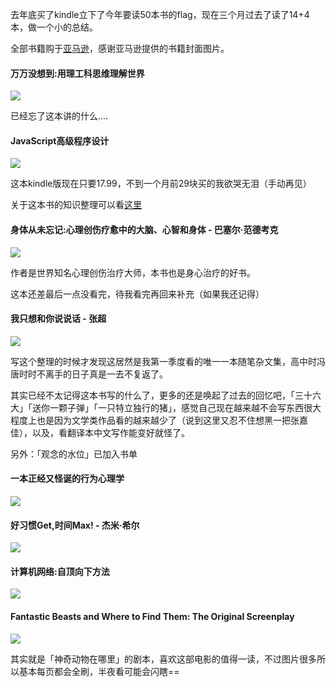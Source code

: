 去年底买了kindle立下了今年要读50本书的flag，现在三个月过去了读了14+4本，做一个小的总结。

全部书籍购于[亚马逊](https://www.amazon.cn)，感谢亚马逊提供的书籍封面图片。

#### 万万没想到:用理工科思维理解世界

![](https://images-cn.ssl-images-amazon.com/images/I/51Y1fOw-PgL.jpg)

已经忘了这本讲的什么....

#### JavaScript高级程序设计

![](https://images-cn.ssl-images-amazon.com/images/I/51CaeL3lLtL.jpg)

这本kindle版现在只要17.99，不到一个月前29块买的我欲哭无泪（手动再见）

关于这本书的知识整理可以看[这里](http://sangle7.com/articles/%E7%BC%96%E7%A8%8B/JS%E9%AB%98%E7%BA%A7%E7%A8%8B%E5%BA%8F%E8%AE%BE%E8%AE%A1%E6%95%B4%E7%90%86)

#### 身体从未忘记:心理创伤疗愈中的大脑、心智和身体 - 巴塞尔·范德考克

![](https://images-cn.ssl-images-amazon.com/images/I/41kafpsYbqL._SY346_.jpg)

作者是世界知名心理创伤治疗大师，本书也是身心治疗的好书。

这本还差最后一点没看完，待我看完再回来补充（如果我还记得）

#### 我只想和你说说话 - 张超

![](https://images-cn.ssl-images-amazon.com/images/I/51PeLrl95mL._SY346_.jpg)

写这个整理的时候才发现这居然是我第一季度看的唯一一本随笔杂文集，高中时冯唐时时不离手的日子真是一去不复返了。

其实已经不太记得这本书写的什么了，更多的还是唤起了过去的回忆吧，「三十六大」「送你一颗子弹」「一只特立独行的猪」，感觉自己现在越来越不会写东西很大程度上也是因为文学类作品看的越来越少了（说到这里又忍不住想黑一把张嘉佳），以及，看翻译本中文写作能变好就怪了。

另外：「观念的水位」已加入书单

#### 一本正经又怪诞的行为心理学

![](https://images-cn.ssl-images-amazon.com/images/I/51zFr1FN%2BuL._SY346_.jpg)



#### 好习惯Get,时间Max! - 杰米·希尔

![](https://images-cn.ssl-images-amazon.com/images/I/51LFrl3eXFL._SY346_.jpg)



#### 计算机网络:自顶向下方法

![](https://images-cn.ssl-images-amazon.com/images/I/51-VS26XHyL._SX310_BO1,204,203,200_.jpg)



#### Fantastic Beasts and Where to Find Them: The Original Screenplay

![](https://images-cn.ssl-images-amazon.com/images/I/61n9mazCB7L._SX309_BO1,204,203,200_.jpg)

其实就是「神奇动物在哪里」的剧本，喜欢这部电影的值得一读，不过图片很多所以基本每页都会全刷，半夜看可能会闪瞎==

